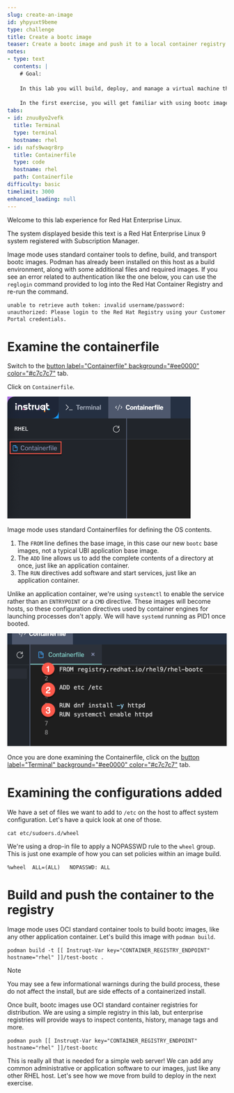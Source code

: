 ```yaml
---
slug: create-an-image
id: yhpyuxt9beme
type: challenge
title: Create a bootc image
teaser: Create a bootc image and push it to a local container registry.
notes:
- type: text
  contents: |
    # Goal:

    In this lab you will build, deploy, and manage a virtual machine that is running in image mode. As you move through the exercises, there will be blocks marked `bash` with commands to be run in the right side bar. These may also have a `copy` feature to place the command into your buffer for pasting, and a `run` feature which will automatically execute the command. You can use any of these methods to complete the exercises.

    In the first exercise, you will get familiar with using bootc images that can be used to launch systems. We will start with the build phase, creating our first image by defining software we want available on our host.
tabs:
- id: znuu8yo2vefk
  title: Terminal
  type: terminal
  hostname: rhel
- id: nafs9waqr8rp
  title: Containerfile
  type: code
  hostname: rhel
  path: Containerfile
difficulty: basic
timelimit: 3000
enhanced_loading: null
---
```


Welcome to this lab experience for Red Hat Enterprise Linux.

The system displayed beside this text is a Red Hat Enterprise Linux 9 system registered with Subscription Manager.

Image mode uses standard container tools to define, build, and transport bootc images. Podman has already been installed on this host as a build environment, along with some additional files and required images. If you see an error related to authentication like the one below, you can use the `reglogin` command provided to log into the Red Hat Container Registry and re-run the command.
```
unable to retrieve auth token: invalid username/password: unauthorized: Please login to the Red Hat Registry using your Customer Portal credentials.
```

Examine the containerfile
===
Switch to the [button label="Containerfile" background="#ee0000" color="#c7c7c7"](tab-1) tab.

Click on `Containerfile`.

![](../assets/containerfile_scripteditor.png)

Image mode uses standard Containerfiles for defining the OS contents.

1. The `FROM` line defines the base image, in this case our new `bootc` base images, not a typical UBI application base image.
2. The `ADD` line allows us to add the complete contents of a directory at once, just like an application container.
3. The `RUN` directives add software and start services, just like an application container.

Unlike an application container, we're using `systemctl` to enable the service rather than an `ENTRYPOINT` or a `CMD` directive. These images will become hosts, so these configuration directives used by container engines for launching processes don't apply. We will have `systemd` running as PID1 once booted.

![](../assets/containerfile_elements.png)

Once you are done examining the Containerfile, click on the [button label="Terminal" background="#ee0000" color="#c7c7c7"](tab-0) tab.

Examining the configurations added
===

We have a set of files we want to add to `/etc` on the host to affect system configuration. Let's have a quick look at one of those.
```bash,run
cat etc/sudoers.d/wheel
```

We're using a drop-in file to apply a NOPASSWD rule to the `wheel` group. This is just one example of how you can set policies within an image build.
```
%wheel  ALL=(ALL)   NOPASSWD: ALL
```

Build and push the container to the registry
===

Image mode uses OCI standard container tools to build bootc images, like any other application container. Let's build this image with `podman build`.

```bash,run
podman build -t [[ Instruqt-Var key="CONTAINER_REGISTRY_ENDPOINT" hostname="rhel" ]]/test-bootc .
```
>[!NOTE]
> You may see a few informational warnings during the build process, these do not affect the install, but are side effects of a containerized install.

Once built, bootc images use OCI standard container registries for distribution. We are using a simple registry in this lab, but enterprise registries will provide ways to inspect contents, history, manage tags and more.

```bash,run
podman push [[ Instruqt-Var key="CONTAINER_REGISTRY_ENDPOINT" hostname="rhel" ]]/test-bootc
```

This is really all that is needed for a simple web server! We can add any common administrative or application software to our images, just like any other RHEL host. Let's see how we move from build to deploy in the next exercise.

